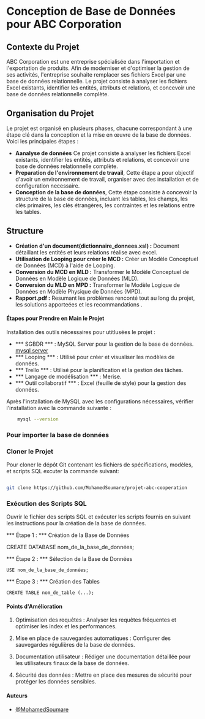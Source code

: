 # Conception de Base de Données pour ABC Corporation

## Contexte du Projet

ABC Corporation est une entreprise spécialisée dans l'importation et l'exportation de produits. Afin de moderniser et d'optimiser la gestion de ses activités, l'entreprise souhaite remplacer ses fichiers Excel par une base de données relationnelle. Le projet consiste à analyser les fichiers Excel existants, identifier les entités, attributs et relations, et concevoir une base de données relationnelle complète.

## Organisation du Projet

Le projet est organisé en plusieurs phases, chacune correspondant à une étape clé dans la conception et la mise en œuvre de la base de données. Voici les principales étapes :

- **Aanalyse de données** Ce  projet consiste à analyser les fichiers Excel existants, identifier les entités, attributs et relations, et concevoir une base de données relationnelle complète.
- **Preparation de l'environnement de travail**, Cette étape a pour objectif d'avoir un environnement de travail, organiser avec des installation et de configuration necessaire.
- **Conception de la base de données**, Cette étape consiste à concevoir la structure de la base de données, incluant les tables, les champs, les clés primaires, les clés étrangères, les contraintes et les relations entre les tables.

## Structure

- **Création d'un document(dictionnaire_donnees.xsl) :** Document détaillant les entités et leurs relations réalise avec excel.
- **Utilisation de Looping pour créer le MCD :**  Créer un Modèle Conceptuel de Données (MCD) à l'aide de Looping.
- **Conversion du MCD en MLD :** Transformer le Modèle Conceptuel de Données en Modèle Logique de Données (MLD).
- **Conversion du MLD en MPD :** Transformer le Modèle Logique de Données en Modèle Physique de Données (MPD).
- **Rapport.pdf :**  Resumant les problémes renconté tout au long du projet, les solutions apporteées et les recommandations .


#### Étapes pour Prendre en Main le Projet

Installation des outils nécessaires pour utitlusées le projet :

- *** SGBDR *** : MySQL Server pour la gestion de la base de données. [mysql server](https://https://dev.mysql.com/downloads/installer/)
- *** Looping *** : Utilisé pour créer et visualiser les modèles de données.
- *** Trello *** : Utilisé pour la planification et la gestion des tâches.
- *** Langage de modélisation *** : Merise.
- *** Outil collaboratif *** : Excel (feuille de style) pour la gestion des données.

Après l'installation de MySQL avec les configurations nécessaires, vérifier l'installation avec la commande suivante :

```bash
    mysql --version
```

### Pour importer la base de données 

### Cloner le Projet

 Pour cloner le dépôt Git contenant les fichiers de spécifications, modèles, et scripts SQL excuter la commande suivant:

```bash

git clone https://github.com/MohamedSoumare/projet-abc-cooperation 

```

### Exécution des Scripts SQL
 
 Ouvrir le fichier des scripts SQL et exécuter les scripts fournis en suivant les instructions pour la création de la base de données.

*** Étape 1 : *** Création de la Base de Données

  CREATE DATABASE nom_de_la_base_de_données;

*** Étape 2 : *** Sélection de la Base de Données

    USE nom_de_la_base_de_données;

*** Étape 3 : *** Création des Tables
    
    CREATE TABLE nom_de_table (...);


#### Points d'Amélioration

1. Optimisation des requêtes : Analyser les requêtes fréquentes et optimiser les index et les performances.

2. Mise en place de sauvegardes automatiques : Configurer des sauvegardes régulières de la base de données.

3. Documentation utilisateur : Rédiger une documentation détaillée pour les utilisateurs finaux de la base de données.

4. Sécurité des données : Mettre en place des mesures de sécurité pour protéger les données sensibles.

#### Auteurs
  
- [@MohamedSoumare](https://github.com/MohamedSoumare)



